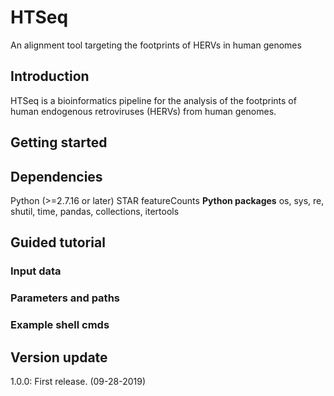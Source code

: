 # HTSeq
An alignment tool targeting the footprints of HERVs in human genomes
## Introduction
HTSeq is a bioinformatics pipeline for the analysis of the footprints of human endogenous retroviruses (HERVs) from human genomes.
## Getting started
## Dependencies
Python (>=2.7.16 or later)
STAR
featureCounts
**Python packages**
os, sys, re, shutil, time, pandas, collections, itertools
## Guided tutorial
### Input data
### Parameters and paths
### Example shell cmds
## Version update
1.0.0: First release. (09-28-2019)
